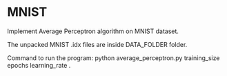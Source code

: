 # MNIST

Implement Average Perceptron algorithm on MNIST dataset.

The unpacked MNIST .idx files are inside DATA_FOLDER folder.

Command to run the program: python average_perceptron.py training_size epochs learning_rate .
